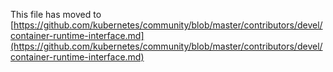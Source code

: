 This file has moved to [https://github.com/kubernetes/community/blob/master/contributors/devel/container-runtime-interface.md](https://github.com/kubernetes/community/blob/master/contributors/devel/container-runtime-interface.md)

